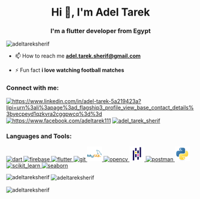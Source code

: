 <h1 align="center">Hi 👋, I'm Adel Tarek</h1>
<h3 align="center">I'm a flutter developer from Egypt</h3>

<p align="left"> <img src="https://komarev.com/ghpvc/?username=adeltareksherif&label=Profile%20views&color=0e75b6&style=flat" alt="adeltareksherif" /> </p>

- 📫 How to reach me **adel.tarek.sherif@gmail.com**

- ⚡ Fun fact **i love watching football matches**

<h3 align="left">Connect with me:</h3>
<p align="left">
<a href="https://linkedin.com/in/adel-tarek-5a219423a?
         lipi=urn%3ali%3apage%3ad_flagship3_profile_view_base_contact_details%3byecpeyd1qzkvra2cggpwcq%3d%3d" target="blank"><img align="center" src="https://raw.githubusercontent.com/rahuldkjain/github-profile-readme-generator/master/src/images/icons/Social/linked-in-alt.svg" alt="https://www.linkedin.com/in/adel-tarek-5a219423a?lipi=urn%3ali%3apage%3ad_flagship3_profile_view_base_contact_details%3byecpeyd1qzkvra2cggpwcq%3d%3d" height="30" width="40" /></a>
<a href="https://fb.com/https://www.facebook.com/adeltarek111" target="blank"><img align="center" src="https://raw.githubusercontent.com/rahuldkjain/github-profile-readme-generator/master/src/images/icons/Social/facebook.svg" alt="https://www.facebook.com/adeltarek111" height="30" width="40" /></a>
<a href="https://instagram.com/adel_tarek_sherif" target="blank"><img align="center" src="https://raw.githubusercontent.com/rahuldkjain/github-profile-readme-generator/master/src/images/icons/Social/instagram.svg" alt="adel_tarek_sherif" height="30" width="40" /></a>
</p>

<h3 align="left">Languages and Tools:</h3>
<p align="left"> <a href="https://dart.dev" target="_blank" rel="noreferrer"> <img src="https://www.vectorlogo.zone/logos/dartlang/dartlang-icon.svg" alt="dart" width="40" height="40"/> </a> <a href="https://firebase.google.com/" target="_blank" rel="noreferrer"> <img src="https://www.vectorlogo.zone/logos/firebase/firebase-icon.svg" alt="firebase" width="40" height="40"/> </a> <a href="https://flutter.dev" target="_blank" rel="noreferrer"> <img src="https://www.vectorlogo.zone/logos/flutterio/flutterio-icon.svg" alt="flutter" width="40" height="40"/> </a> <a href="https://git-scm.com/" target="_blank" rel="noreferrer"> <img src="https://www.vectorlogo.zone/logos/git-scm/git-scm-icon.svg" alt="git" width="40" height="40"/> </a> <a href="https://www.mysql.com/" target="_blank" rel="noreferrer"> <img src="https://raw.githubusercontent.com/devicons/devicon/master/icons/mysql/mysql-original-wordmark.svg" alt="mysql" width="40" height="40"/> </a> <a href="https://opencv.org/" target="_blank" rel="noreferrer"> <img src="https://www.vectorlogo.zone/logos/opencv/opencv-icon.svg" alt="opencv" width="40" height="40"/> </a> <a href="https://pandas.pydata.org/" target="_blank" rel="noreferrer"> <img src="https://raw.githubusercontent.com/devicons/devicon/2ae2a900d2f041da66e950e4d48052658d850630/icons/pandas/pandas-original.svg" alt="pandas" width="40" height="40"/> </a> <a href="https://postman.com" target="_blank" rel="noreferrer"> <img src="https://www.vectorlogo.zone/logos/getpostman/getpostman-icon.svg" alt="postman" width="40" height="40"/> </a> <a href="https://www.python.org" target="_blank" rel="noreferrer"> <img src="https://raw.githubusercontent.com/devicons/devicon/master/icons/python/python-original.svg" alt="python" width="40" height="40"/> </a> <a href="https://scikit-learn.org/" target="_blank" rel="noreferrer"> <img src="https://upload.wikimedia.org/wikipedia/commons/0/05/Scikit_learn_logo_small.svg" alt="scikit_learn" width="40" height="40"/> </a> <a href="https://seaborn.pydata.org/" target="_blank" rel="noreferrer"> <img src="https://seaborn.pydata.org/_images/logo-mark-lightbg.svg" alt="seaborn" width="40" height="40"/> </a> </p>

<p><img align="left" src="https://github-readme-stats.vercel.app/api/top-langs?username=adeltareksherif&show_icons=true&locale=en&layout=compact" alt="adeltareksherif" /></p>

<p>&nbsp;<img align="center" src="https://github-readme-stats.vercel.app/api?username=adeltareksherif&show_icons=true&locale=en" alt="adeltareksherif" /></p>

<p><img align="center" src="https://github-readme-streak-stats.herokuapp.com/?user=adeltareksherif&" alt="adeltareksherif" /></p>
